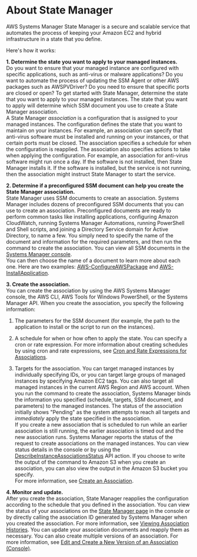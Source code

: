 # About State Manager<a name="sysman-state-about"></a>

AWS Systems Manager State Manager is a secure and scalable service that automates the process of keeping your Amazon EC2 and hybrid infrastructure in a state that you define\.

Here's how it works:

**1\. Determine the state you want to apply to your managed instances\.**  
Do you want to ensure that your managed instance are configured with specific applications, such as anti\-virus or malware applications? Do you want to automate the process of updating the SSM Agent or other AWS packages such as AWSPVDriver? Do you need to ensure that specific ports are closed or open? To get started with State Manager, determine the state that you want to apply to your managed instances\. The state that you want to apply will determine which SSM document you use to create a State Manager association\.  
A State Manager *association* is a configuration that is assigned to your managed instances\. The configuration defines the state that you want to maintain on your instances\. For example, an association can specify that anti\-virus software must be installed and running on your instances, or that certain ports must be closed\. The association specifies a schedule for when the configuration is reapplied\. The association also specifies actions to take when applying the configuration\. For example, an association for anti\-virus software might run once a day\. If the software is not installed, then State Manager installs it\. If the software is installed, but the service is not running, then the association might instruct State Manager to start the service\.

**2\. Determine if a preconfigured SSM document can help you create the State Manager association\.**  
State Manager uses SSM documents to create an association\. Systems Manager includes dozens of preconfigured SSM documents that you can use to create an association\. Preconfigured documents are ready to perform common tasks like installing applications, configuring Amazon CloudWatch, running Systems Manager Automations, running PowerShell and Shell scripts, and joining a Directory Service domain for Active Directory, to name a few\. You simply need to specify the name of the document and information for the required parameters, and then run the command to create the association\. You can view all SSM documents in the [Systems Manager console](https://console.aws.amazon.com/systems-manager/documents)\.   
You can then choose the name of a document to learn more about each one\. Here are two examples: [AWS\-ConfigureAWSPackage](https://console.aws.amazon.com/systems-manager/documents/AWS-ConfigureAWSPackage/description) and [AWS\-InstallApplication](https://console.aws.amazon.com/systems-manager/documents/AWS-InstallApplication/description)\.

**3\. Create the association\.**  
You can create the association by using the AWS Systems Manager console, the AWS CLI, AWS Tools for Windows PowerShell, or the Systems Manager API\. When you create the association, you specify the following information:  

1. The parameters for the SSM document \(for example, the path to the application to install or the script to run on the instances\)\.

1. A schedule for when or how often to apply the state\. You can specify a cron or rate expression\. For more information about creating schedules by using cron and rate expressions, see [Cron and Rate Expressions for Associations](reference-cron-and-rate-expressions.md#reference-cron-and-rate-expressions-association)\.

1. Targets for the association\. You can target managed instances by individually specifying IDs, or you can target large groups of managed instances by specifying Amazon EC2 tags\. You can also target all managed instances in the current AWS Region and AWS account\.
When you run the command to create the association, Systems Manager binds the information you specified \(schedule, targets, SSM document, and parameters\) to the managed instances\. The status of the association initially shows "Pending" as the system attempts to reach all targets and *immediately* apply the state specified in the association\.   
If you create a new association that is scheduled to run while an earlier association is still running, the earlier association is timed out and the new association runs\.
Systems Manager reports the status of the request to create associations on the managed instances\. You can view status details in the console or by using the [DescribeInstanceAssociationsStatus](https://docs.aws.amazon.com/systems-manager/latest/APIReference/API_DescribeInstanceAssociationsStatus.html) API action\. If you choose to write the output of the command to Amazon S3 when you create an association, you can also view the output in the Amazon S3 bucket you specify\.  
For more information, see [Create an Association](sysman-state-assoc.md)\. 

**4\. Monitor and update\.**  
After you create the association, State Manager reapplies the configuration according to the schedule that you defined in the association\. You can view the status of your associations on the [State Manager page](https://console.aws.amazon.com/systems-manager/state-manager) in the console or by directly calling the association ID generated by Systems Manager when you created the association\. For more information, see [Viewing Association Histories](sysman-state-assoc-history.md)\. You can update your association documents and reapply them as necessary\. You can also create multiple versions of an association\. For more information, see [Edit and Create a New Version of an Association \(Console\)](sysman-state-assoc-version.md)\.